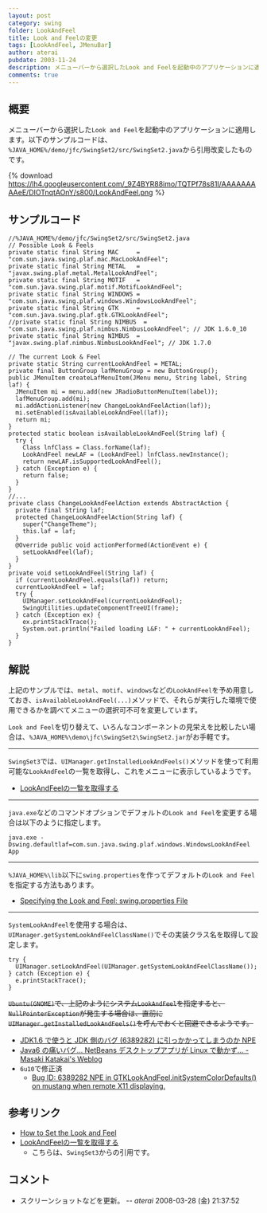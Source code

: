 ```yaml
---
layout: post
category: swing
folder: LookAndFeel
title: Look and Feelの変更
tags: [LookAndFeel, JMenuBar]
author: aterai
pubdate: 2003-11-24
description: メニューバーから選択したLook and Feelを起動中のアプリケーションに適用します。
comments: true
---
```

## 概要
メニューバーから選択した`Look and Feel`を起動中のアプリケーションに適用します。以下のサンプルコードは、`%JAVA_HOME%/demo/jfc/SwingSet2/src/SwingSet2.java`から引用改変したものです。

{% download https://lh4.googleusercontent.com/_9Z4BYR88imo/TQTPf78s81I/AAAAAAAAAeE/DIOTnqtAOnY/s800/LookAndFeel.png %}

## サンプルコード
<pre class="prettyprint"><code>//%JAVA_HOME%/demo/jfc/SwingSet2/src/SwingSet2.java
// Possible Look &amp; Feels
private static final String MAC     = "com.sun.java.swing.plaf.mac.MacLookAndFeel";
private static final String METAL   = "javax.swing.plaf.metal.MetalLookAndFeel";
private static final String MOTIF   = "com.sun.java.swing.plaf.motif.MotifLookAndFeel";
private static final String WINDOWS = "com.sun.java.swing.plaf.windows.WindowsLookAndFeel";
private static final String GTK     = "com.sun.java.swing.plaf.gtk.GTKLookAndFeel";
//private static final String NIMBUS  = "com.sun.java.swing.plaf.nimbus.NimbusLookAndFeel"; // JDK 1.6.0_10
private static final String NIMBUS  = "javax.swing.plaf.nimbus.NimbusLookAndFeel"; // JDK 1.7.0

// The current Look &amp; Feel
private static String currentLookAndFeel = METAL;
private final ButtonGroup lafMenuGroup = new ButtonGroup();
public JMenuItem createLafMenuItem(JMenu menu, String label, String laf) {
  JMenuItem mi = menu.add(new JRadioButtonMenuItem(label));
  lafMenuGroup.add(mi);
  mi.addActionListener(new ChangeLookAndFeelAction(laf));
  mi.setEnabled(isAvailableLookAndFeel(laf));
  return mi;
}
protected static boolean isAvailableLookAndFeel(String laf) {
  try {
    Class lnfClass = Class.forName(laf);
    LookAndFeel newLAF = (LookAndFeel) lnfClass.newInstance();
    return newLAF.isSupportedLookAndFeel();
  } catch (Exception e) {
    return false;
  }
}
//...
private class ChangeLookAndFeelAction extends AbstractAction {
  private final String laf;
  protected ChangeLookAndFeelAction(String laf) {
    super("ChangeTheme");
    this.laf = laf;
  }
  @Override public void actionPerformed(ActionEvent e) {
    setLookAndFeel(laf);
  }
}
private void setLookAndFeel(String laf) {
  if (currentLookAndFeel.equals(laf)) return;
  currentLookAndFeel = laf;
  try {
    UIManager.setLookAndFeel(currentLookAndFeel);
    SwingUtilities.updateComponentTreeUI(frame);
  } catch (Exception ex) {
    ex.printStackTrace();
    System.out.println("Failed loading L&amp;F: " + currentLookAndFeel);
  }
}
</code></pre>

## 解説
上記のサンプルでは、`metal`、`motif`、`windows`などの`LookAndFeel`を予め用意しておき、`isAvailableLookAndFeel(...)`メソッドで、それらが実行した環境で使用できるかを調べてメニューの選択可不可を変更しています。

`Look and Feel`を切り替えて、いろんなコンポーネントの見栄えを比較したい場合は、`%JAVA_HOME%\demo\jfc\SwingSet2\SwingSet2.jar`がお手軽です。

- - - -
`SwingSet3`では、`UIManager.getInstalledLookAndFeels()`メソッドを使って利用可能な`LookAndFeel`の一覧を取得し、これをメニューに表示しているようです。

- [LookAndFeelの一覧を取得する](http://ateraimemo.com/Swing/InstalledLookAndFeels.html)

<!-- dummy comment line for breaking list -->

- - - -
`java.exe`などのコマンドオプションでデフォルトの`Look and Feel`を変更する場合は以下のように指定します。

	java.exe -Dswing.defaultlaf=com.sun.java.swing.plaf.windows.WindowsLookAndFeel App

- - - -
`%JAVA_HOME%\lib`以下に`swing.properties`を作ってデフォルトの`Look and Feel`を指定する方法もあります。

- [Specifying the Look and Feel: swing.properties File](http://docs.oracle.com/javase/tutorial/uiswing/lookandfeel/plaf.html#properties)

<!-- dummy comment line for breaking list -->

- - - -
`SystemLookAndFeel`を使用する場合は、`UIManager.getSystemLookAndFeelClassName()`でその実装クラス名を取得して設定します。

<pre class="prettyprint"><code>try {
  UIManager.setLookAndFeel(UIManager.getSystemLookAndFeelClassName());
} catch (Exception e) {
  e.printStackTrace();
}
</code></pre>

~~`Ubuntu(GNOME)`で、上記のようにシステム`LookAndFeel`を指定すると、`NullPointerException`が発生する場合は、直前に`UIManager.getInstalledLookAndFeels()`を呼んでおくと回避できるようです。~~

- [JDK1.6 で使うと JDK 側のバグ (6389282) に引っかかってしまうのか NPE](http://blogs.sun.com/katakai/entry/omegat_in_mdi_mode)
- [Java6 の痛いバグ… NetBeans デスクトップアプリが Linux で動かず… - Masaki Katakai's Weblog](http://blogs.sun.com/katakai/entry/bad_issue_for_swing_gtk)
- `6u10`で修正済
    - [Bug ID: 6389282 NPE in GTKLookAndFeel.initSystemColorDefaults() on mustang when remote X11 displaying.](http://bugs.java.com/bugdatabase/view_bug.do?bug_id=6389282)

<!-- dummy comment line for breaking list -->

## 参考リンク
- [How to Set the Look and Feel](http://docs.oracle.com/javase/tutorial/uiswing/lookandfeel/plaf.html)
- [LookAndFeelの一覧を取得する](http://ateraimemo.com/Swing/InstalledLookAndFeels.html)
    - こちらは、`SwingSet3`からの引用です。

<!-- dummy comment line for breaking list -->

## コメント
- スクリーンショットなどを更新。 -- *aterai* 2008-03-28 (金) 21:37:52

<!-- dummy comment line for breaking list -->
